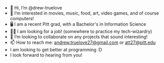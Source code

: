 - 👋 Hi, I’m @drew-truelove
- 👀 I’m interested in movies, music, food, art, video games, and of course computers!
- 🖥️ I am a recent Pitt grad, with a Bachelor's in Information Science 
- 🧙‍♂️ I am looking for a job! (somewhere to practice my tech-wizardry)
- 💞️ I’m looking to collaborate on any projects that sound interesting!
- 📫 How to reach me: andrew.truelove27@gmail.com or att27@pitt.edu
- I am looking to get better at programming :D
- I look forward to hearing from you!
<!---
drew-truelove/drew-truelove is a ✨ special ✨ repository because its `README.md` (this file) appears on your GitHub profile.
You can click the Preview link to take a look at your changes.
--->
